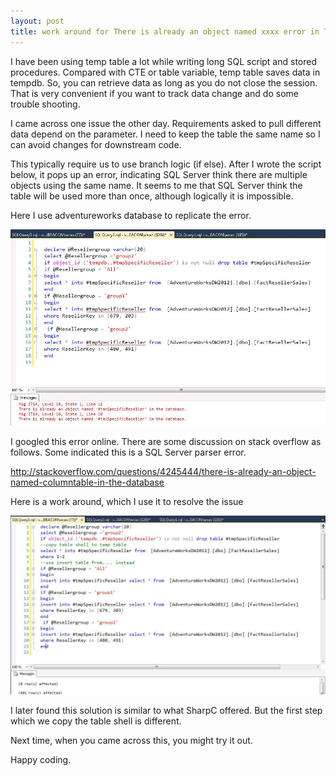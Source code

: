 ```yaml
---
layout: post
title: work around for There is already an object named xxxx error in T-SQL
---
```



I have been using temp table a lot while writing long SQL script and stored procedures. Compared with CTE or table variable, temp table saves data in tempdb. So, you can retrieve data as long as you do not close the session. 
That is very convenient if you want to track data change and do some trouble shooting.

I came across one issue the other day. Requirements asked to pull different data depend on the parameter. I need to keep the table the same name so I can avoid changes for downstream code.

This typically require us to use branch logic (if else). After I wrote the script below, it pops up an error, indicating SQL Server think there are multiple objects using the same name. It seems to me that SQL Server think the table will be used more than once, although logically it is impossible.

Here I use adventureworks database to replicate the error.

<img src="/images/already_an_object_error.JPG" alt="error info">

I googled this error online. There are some discussion on stack overflow as follows. Some indicated this is a SQL Server parser error.  

 <http://stackoverflow.com/questions/4245444/there-is-already-an-object-named-columntable-in-the-database>

Here is a work around, which I use it to resolve the issue

<img src="/images/already_an_object_fix.JPG" alt="error fix">

I later found this solution is similar to what SharpC offered.  But the first step which we copy the table shell is different. 

Next time, when you came across this, you might try it out. 

Happy coding.




